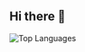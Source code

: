 ## Hi there 👋

<!--
**monchewharry/monchewharry** is a ✨ _special_ ✨ repository because its `README.md` (this file) appears on your GitHub profile.

Here are some ideas to get you started:

- 🔭 I’m currently working on ...
- 🌱 I’m currently learning ...
- 👯 I’m looking to collaborate on ...
- 🤔 I’m looking for help with ...
- 💬 Ask me about ...
- 📫 How to reach me: ...
- 😄 Pronouns: ...
- ⚡ Fun fact: ...
-->
<!--
![GitHub Stats](https://github-readme-stats.vercel.app/api?username=monchewharry&show_icons=true&theme=radical)
-->
![Top Languages](https://github-readme-stats.vercel.app/api/top-langs/?username=monchewharry&layout=compact&theme=radical)

